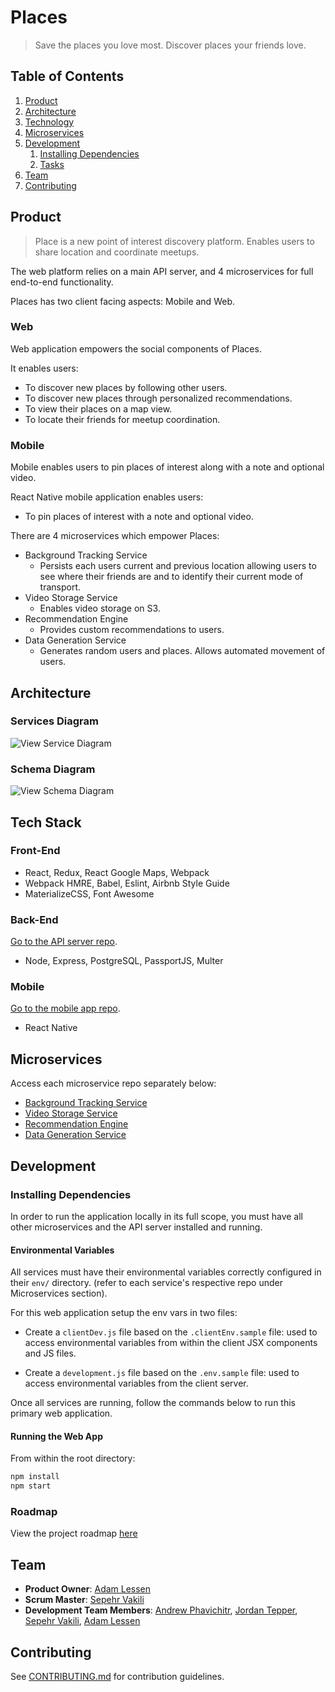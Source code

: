 # Places

> Save the places you love most.
> Discover places your friends love.

## Table of Contents

1. [Product](#product)
1. [Architecture](#architecture)
1. [Technology](#technology)
1. [Microservices](#microservices)
1. [Development](#development)
    1. [Installing Dependencies](#installing-dependencies)
    1. [Tasks](#tasks)
1. [Team](#team)
1. [Contributing](#contributing)

## Product

> Place is a new point of interest discovery platform. 
> Enables users to share location and coordinate meetups.


The web platform relies on a main API server, and 4 microservices for full end-to-end functionality. 

Places has two client facing aspects: Mobile and Web.

### Web
Web application empowers the social components of Places. 

It enables users:

- To discover new places by following other users.
- To discover new places through personalized recommendations.
- To view their places on a map view.
- To locate their friends for meetup coordination.

### Mobile
Mobile enables users to pin places of interest along with a note and optional video. 

React Native mobile application enables users:

- To pin places of interest with a note and optional video.

There are 4 microservices which empower Places:

- Background Tracking Service
  - Persists each users current and previous location allowing users to see where their friends are and to identify their current mode of transport.
- Video Storage Service
  - Enables video storage on S3.
- Recommendation Engine
  - Provides custom recommendations to users.
- Data Generation Service
  - Generates random users and places. Allows automated movement of users.

## Architecture

### Services Diagram

![View Service Diagram](https://raw.githubusercontent.com/places-app/places-app-web/master/docs/architecture.png)

### Schema Diagram

![View Schema Diagram](https://raw.githubusercontent.com/places-app/places-app-web/master/docs/schema.png)

## Tech Stack

### Front-End
- React, Redux, React Google Maps, Webpack
- Webpack HMRE, Babel, Eslint, Airbnb Style Guide
- MaterializeCSS, Font Awesome

### Back-End
[Go to the API server repo](https://github.com/places-app/places-app-server).

- Node, Express, PostgreSQL, PassportJS, Multer

### Mobile
[Go to the mobile app repo](https://github.com/places-app/places-app-mobile).

- React Native


## Microservices

Access each microservice repo separately below:

- [Background Tracking Service](https://github.com/places-app/places-app-location-service)
- [Video Storage Service](https://github.com/places-app/places-app-video-service)
- [Recommendation Engine](https://github.com/places-app/places-recommendation)
- [Data Generation Service](https://github.com/places-app/places-app-generator)

## Development

### Installing Dependencies

In order to run the application locally in its full scope, you must have all other microservices and the API server installed and running. 

#### Environmental Variables

All services must have their environmental variables correctly configured in their `env/` directory. (refer to each service's respective repo under Microservices section).

For this web application setup the env vars in two files:

- Create a `clientDev.js` file based on the `.clientEnv.sample` file: used to access environmental variables from within the client JSX components and JS files.

- Create a `development.js` file based on the `.env.sample` file: used to access environmental variables from the client server.

Once all services are running, follow the commands below to run this primary web application.

#### Running the Web App

From within the root directory:

```sh
npm install
npm start
```

### Roadmap

View the project roadmap [here](https://waffle.io/places-app/places-app-web)

## Team

  - __Product Owner__: [Adam Lessen](https://github.com/lessenadam)
  - __Scrum Master__: [Sepehr Vakili](https://github.com/sepehrvakili)
  - __Development Team Members__: [Andrew Phavichitr](https://github.com/aphavichitr), [Jordan Tepper](https://github.com/HeroProtagonist), [Sepehr Vakili](https://github.com/sepehrvakili), [Adam Lessen](https://github.com/lessenadam)


## Contributing

See [CONTRIBUTING.md](CONTRIBUTING.md) for contribution guidelines.

